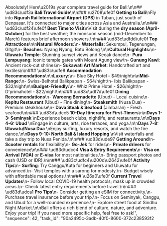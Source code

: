Absolutely! Here\u2019s your complete travel guide for Bali:\n\n## \ud83c\udf3a **Bali Travel Guide**\n\n### \u2708\ufe0f **Getting to Bali**\nFly into **Ngurah Rai International Airport (DPS)** in Tuban, just south of Denpasar. It's connected to major cities across Asia and Australia.\n\n### \ud83c\udf24\ufe0f **Best Time to Visit**\nVisit during the **dry season (April-October)** for the best weather; the monsoon season (mid-December to March) features brief afternoon showers.\n\n### \ud83c\udfdd\ufe0f **Top Attractions**\n\n**Natural Wonders:**\n- **Waterfalls**: Sekumpul, Tegenungan, Gitgit\n- **Beaches**: Nyang Nyang, Batu Bolong \n\n**Cultural Highlights:**\n- **Uluwatu Temple**: Stunning sunset views and Kecak dance\n- **Pura Lempuyang**: Iconic temple gates with Mount Agung view\n- **Gunung Kawi**: Ancient rock-cut shrines\n- **Sukawati Art Market**: Handcrafted art and textiles\n\n### \ud83c\udfe8 **Accommodation Recommendations**\n\n**Luxury:**\n- Blue Sky Hotel - $49/night\n\n**Mid-Range:**\n- Swiss-Belhotel Balikpapan - $64/night\n- Ibis Balikpapan - $32/night\n\n**Budget-Friendly:**\n- Whiz Prime Hotel - $26/night\n- D'primahotel - $22/night\n\n### \ud83c\udf7d\ufe0f **Dining Recommendations**\n- **Waroeng Bernadette** (Ubud) - Local cuisine\n- **Kepitu Restaurant** (Ubud) - Fine dining\n- **Steaksmith** (Nusa Dua) - Premium steakhouse\n- **Dava Steak & Seafood** (Jimbaran) - Fresh seafood\n\n### \ud83d\udcc5 **10-Day Itinerary for First-Timers**\n\n**Days 1-3: Seminyak**  \nExperience beach clubs, nightlife, and restaurants.\n\n**Days 4-6: Ubud**  \nEngage in culture, arts, rice terraces, and yoga.\n\n**Days 7-8: Uluwatu/Nusa Dua**  \nEnjoy surfing, luxury resorts, and watch the fire dance.\n\n**Days 9-10: North Bali & Island Hopping**  \nVisit waterfalls and take a day trip to Nusa Penida.\n\n### \ud83d\ude97 **Getting Around**\n- **Scooter rentals** for flexibility\n- **Go-Jek** for rides\n- **Private drivers** for convenience\n\n### \ud83d\udcc4 **Visa & Entry Requirements**\n- **Visa on Arrival (VOA)** or **E-visa** for most nationalities.\n- Bring passport photos and cash (USD or IDR).\n\n### \ud83c\udfc4\u200d\u2642\ufe0f **Activity Tips**\n- **Surfing**: Try Canggu/Kuta for beginners and Uluwatu for advanced.\n- Visit temples with a sarong for modesty.\n- Budget wisely with affordable meal options.\n\n### \u26a0\ufe0f **Current Travel Updates**\n- Follow local COVID-19 health protocols; mask up in crowded areas.\n- Check latest entry requirements before travel.\n\n### \ud83d\udca1 **Pro Tips**\n- Consider getting an eSIM for connectivity.\n- Purchase travel insurance before your trip.\n- Focus on Seminyak, Canggu, and Ubud for a well-rounded experience.\n- Explore street food at Sindhu Night Market.\n\nBali offers a rich blend of culture, nature, and adventure. Enjoy your trip! If you need more specific help, feel free to ask!", "sequence": 42, "task_id": "90a2495c-3adb-40f0-8600-372c238593f2
